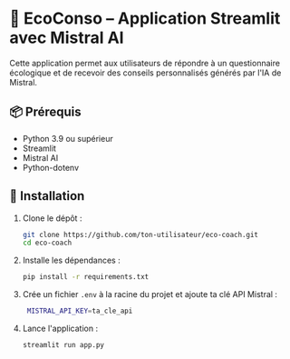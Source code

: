 # 🌱 EcoConso – Application Streamlit avec Mistral AI

Cette application permet aux utilisateurs de répondre à un questionnaire écologique et de recevoir des conseils
personnalisés générés par l'IA de Mistral.

## 📦 Prérequis

- Python 3.9 ou supérieur
- Streamlit
- Mistral AI
- Python-dotenv

## 🚀 Installation

1. Clone le dépôt :
   ```bash
   git clone https://github.com/ton-utilisateur/eco-coach.git
   cd eco-coach
    ```
2. Installe les dépendances :
   ```bash
   pip install -r requirements.txt
   ```
3. Crée un fichier `.env` à la racine du projet et ajoute ta clé API Mistral :
   ```bash
    MISTRAL_API_KEY=ta_cle_api
    ```
4. Lance l'application :
   ```bash
   streamlit run app.py
   ```